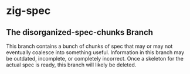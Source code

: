 # zig-spec

## The disorganized-spec-chunks Branch

This branch contains a bunch of chunks of spec that may or may not eventually coalesce into something useful.  Information in this branch may be outdated, incomplete, or completely incorrect.  Once a skeleton for the actual spec is ready, this branch will likely be deleted.
